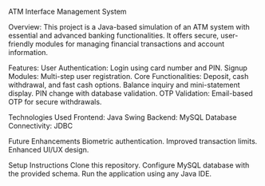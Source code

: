 ATM Interface Management System

Overview:
This project is a Java-based simulation of an ATM system with essential and advanced banking functionalities. It offers secure, user-friendly modules for managing financial transactions and account information.

Features:
User Authentication: Login using card number and PIN. 
Signup Modules: Multi-step user registration.
Core Functionalities:
Deposit, cash withdrawal, and fast cash options. 
Balance inquiry and mini-statement display.
PIN change with database validation.
OTP Validation: Email-based OTP for secure withdrawals.

Technologies Used
Frontend: Java Swing
Backend: MySQL
Database Connectivity: JDBC

Future Enhancements
Biometric authentication.
Improved transaction limits.
Enhanced UI/UX design.

Setup Instructions
Clone this repository.
Configure MySQL database with the provided schema.
Run the application using any Java IDE.
